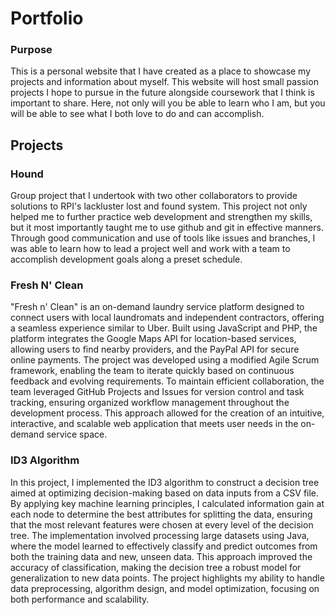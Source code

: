 
# Portfolio

### Purpose

This is a personal website that I have created as a place to showcase my projects and information about myself. This website will host small passion projects I hope to pursue in the future alongside coursework that I think is important to share. Here, not only will you be able to learn who I am, but you will be able to see what I both love to do and can accomplish. 

## Projects

### Hound

Group project that I undertook with two other collaborators to provide solutions to RPI's lackluster lost and found system. This project not only helped me to further practice web development and strengthen my skills, but it most importantly taught me to use github and git in effective manners. Through good communication and use of tools like issues and branches, I was able to learn how to lead a project well and work with a team to accomplish development goals along a preset schedule.

### Fresh N' Clean

"Fresh n' Clean" is an on-demand laundry service platform designed to connect users with local laundromats and independent contractors, offering a seamless experience similar to Uber. Built using JavaScript and PHP, the platform integrates the Google Maps API for location-based services, allowing users to find nearby providers, and the PayPal API for secure online payments. The project was developed using a modified Agile Scrum framework, enabling the team to iterate quickly based on continuous feedback and evolving requirements. To maintain efficient collaboration, the team leveraged GitHub Projects and Issues for version control and task tracking, ensuring organized workflow management throughout the development process. This approach allowed for the creation of an intuitive, interactive, and scalable web application that meets user needs in the on-demand service space.

### ID3 Algorithm

In this project, I implemented the ID3 algorithm to construct a decision tree aimed at optimizing decision-making based on data inputs from a CSV file. By applying key machine learning principles, I calculated information gain at each node to determine the best attributes for splitting the data, ensuring that the most relevant features were chosen at every level of the decision tree. The implementation involved processing large datasets using Java, where the model learned to effectively classify and predict outcomes from both the training data and new, unseen data. This approach improved the accuracy of classification, making the decision tree a robust model for generalization to new data points. The project highlights my ability to handle data preprocessing, algorithm design, and model optimization, focusing on both performance and scalability.